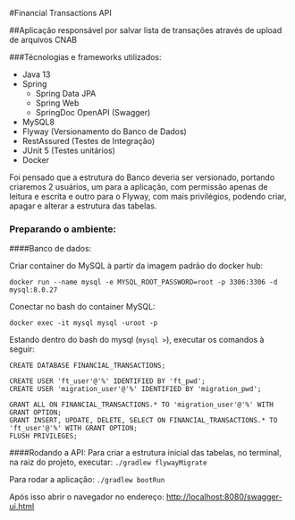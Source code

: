#Financial Transactions API

##Aplicação responsável por salvar lista de transações através de upload de arquivos CNAB

###Técnologias e frameworks utilizados:
- Java 13
- Spring 
  - Spring Data JPA
  - Spring Web
  - SpringDoc OpenAPI (Swagger)
- MySQL8
- Flyway (Versionamento do Banco de Dados)
- RestAssured (Testes de Integração)
- JUnit 5 (Testes unitários)
- Docker

Foi pensado que a estrutura do Banco deveria ser versionado, portando criaremos 2 usuários, 
um para a aplicação, com permissão apenas de leitura e escrita e outro para o Flyway, com
mais privilégios, podendo criar, apagar e alterar a estrutura das tabelas.  

### Preparando o ambiente:

####Banco de dados:

Criar container do MySQL à partir da imagem padrão do docker hub:

`docker run --name mysql -e MYSQL_ROOT_PASSWORD=root -p 3306:3306 -d mysql:8.0.27`

Conectar no bash do container MySQL:

`docker exec -it mysql mysql -uroot -p`

Estando dentro do bash do mysql (`mysql >`), executar os comandos à seguir:

```
CREATE DATABASE FINANCIAL_TRANSACTIONS;

CREATE USER 'ft_user'@'%' IDENTIFIED BY 'ft_pwd';
CREATE USER 'migration_user'@'%' IDENTIFIED BY 'migration_pwd';

GRANT ALL ON FINANCIAL_TRANSACTIONS.* TO 'migration_user'@'%' WITH GRANT OPTION;
GRANT INSERT, UPDATE, DELETE, SELECT ON FINANCIAL_TRANSACTIONS.* TO 'ft_user'@'%' WITH GRANT OPTION;
FLUSH PRIVILEGES;
```

####Rodando a API:
Para criar a estrutura inicial das tabelas, no terminal, na raiz do projeto, executar:
`./gradlew flywayMigrate`

Para rodar a aplicação:
`./gradlew bootRun`

Após isso abrir o navegador no endereço: [http://localhost:8080/swagger-ui.html](http://localhost:8080/swagger-ui.html)



